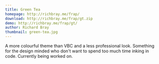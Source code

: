 ```yaml
---
title: Green Tea
homepage: http://richbray.me/frap/
download: http://richbray.me/frap/gt.zip
demo: http://richbray.me/frap/gt/
author: Richard Bray
thumbnail: green-tea.jpg
---
```


A more colourful theme than VBC and a less professional look. Something
for the design minded who don't want to spend too much time inking in
code. Currently being worked on.
